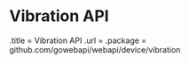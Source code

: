 # Vibration API

.title = Vibration API
.url = <Second Edition>
.package = github.com/gowebapi/webapi/device/vibration
